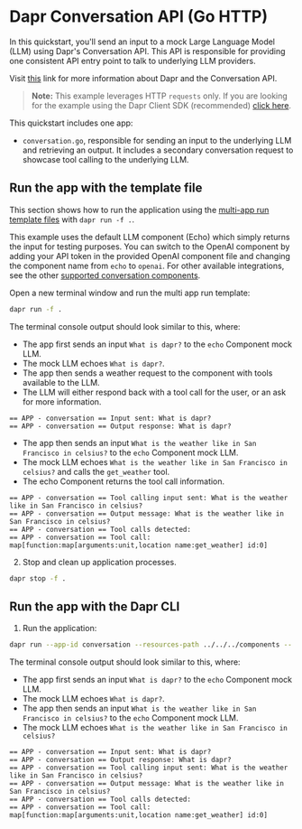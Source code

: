 # Dapr Conversation API (Go HTTP)

In this quickstart, you'll send an input to a mock Large Language Model (LLM) using Dapr's Conversation API. This API is responsible for providing one consistent API entry point to talk to underlying LLM providers.

Visit [this](https://docs.dapr.io/developing-applications/building-blocks/conversation/conversation-overview/) link for more information about Dapr and the Conversation API.

> **Note:** This example leverages HTTP `requests` only. If you are looking for the example using the Dapr Client SDK (recommended) [click here](../sdk/).

This quickstart includes one app:

- `conversation.go`, responsible for sending an input to the underlying LLM and retrieving an output. It includes a secondary conversation request to showcase tool calling to the underlying LLM.

## Run the app with the template file

This section shows how to run the application using the [multi-app run template files](https://docs.dapr.io/developing-applications/local-development/multi-app-dapr-run/multi-app-overview/) with `dapr run -f .`.  

This example uses the default LLM component (Echo) which simply returns the input for testing purposes. You can switch to the OpenAI component by adding your API token in the provided OpenAI component file and changing the component name from `echo` to `openai`. For other available integrations, see the other [supported conversation components](https://docs.dapr.io/reference/components-reference/supported-conversation/).

Open a new terminal window and run the multi app run template:

<!-- STEP
name: Run multi app run template
expected_stdout_lines:
  - '== APP - conversation == Input sent: What is dapr?'
  - '== APP - conversation == Output response: What is dapr?'
  - '== APP - conversation == Tool calling input sent: What is the weather like in San Francisco in celsius?'
  - '== APP - conversation == Output message: What is the weather like in San Francisco in celsius?'
  - '== APP - conversation == Tool calls detected:'
expected_stderr_lines:
output_match_mode: substring
match_order: none
background: false
sleep: 15
timeout_seconds: 30
-->

```bash
dapr run -f .
```

The terminal console output should look similar to this, where:

- The app first sends an input `What is dapr?` to the `echo` Component mock LLM.
- The mock LLM echoes `What is dapr?`.
- The app then sends a weather request to the component with tools available to the LLM.
- The LLM will either respond back with a tool call for the user, or an ask for more information.

```text
== APP - conversation == Input sent: What is dapr?
== APP - conversation == Output response: What is dapr?
```

- The app then sends an input `What is the weather like in San Francisco in celsius?` to the `echo` Component mock LLM.
- The mock LLM echoes `What is the weather like in San Francisco in celsius?` and calls the `get_weather` tool.
- The echo Component returns the tool call information.

```text
== APP - conversation == Tool calling input sent: What is the weather like in San Francisco in celsius?
== APP - conversation == Output message: What is the weather like in San Francisco in celsius?
== APP - conversation == Tool calls detected:
== APP - conversation == Tool call: map[function:map[arguments:unit,location name:get_weather] id:0]
```

<!-- END_STEP -->

2. Stop and clean up application processes.

```bash
dapr stop -f .
```

## Run the app with the Dapr CLI

1. Run the application:

```bash
dapr run --app-id conversation --resources-path ../../../components -- go run conversation.go
```

The terminal console output should look similar to this, where:

- The app first sends an input `What is dapr?` to the `echo` Component mock LLM.
- The mock LLM echoes `What is dapr?`.
- The app then sends an input `What is the weather like in San Francisco in celsius?` to the `echo` Component mock LLM.
- The mock LLM echoes `What is the weather like in San Francisco in celsius?`

```text
== APP - conversation == Input sent: What is dapr?
== APP - conversation == Output response: What is dapr?
== APP - conversation == Tool calling input sent: What is the weather like in San Francisco in celsius?
== APP - conversation == Output message: What is the weather like in San Francisco in celsius?
== APP - conversation == Tool calls detected:
== APP - conversation == Tool call: map[function:map[arguments:unit,location name:get_weather] id:0]
```